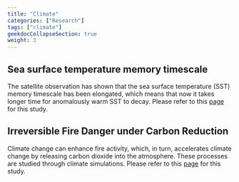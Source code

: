 ```yaml
---
title: "Climate"
categories: ["Research"]
tags: ["climate"]
geekdocCollapseSection: true
weight: 3
---
```

## Sea surface temperature memory timescale
The satellite observation has shown that the sea surface temperature (SST) memory timescale has been elongated, which means that now it takes longer time for anomalously warm SST to decay.
Please refer to this [page](/research/Climate/tau_SST) for this study.

## Irreversible Fire Danger under Carbon Reduction
Climate change can enhance fire activity, which, in turn, accelerates climate change by releasing carbon dioxide into the atmosphere. These processes are studied through climate simulations.
Please refer to this [page](/research/Climate/FWI) for this study.